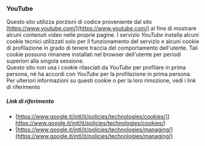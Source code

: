 ### YouTube
Questo sito utilizza porzioni di codice proveniente dal sito [https://www.youtube.com/](https://www.youtube.com/) al fine di mostrare alcuni contenuti video nelle proprie pagine.
I servizio *YouTube* installa alcuni cookie tecnici utilizzati solo per il funzionamento del servizio e alcuni cookie di profilazione in grado di tenere traccia del comportamento dell'utente. Tali cookie possono rimanere installati nel browser dell'utente per periodi superiori alla singola sessione.<br>
Questo sito non usa i cookie rilasciati da *YouTube* per profilare in prima persona, né ha accordi con *YouTube* per la profilazione in prima persona.<br>
Per ulteriori informazioni su questi cookie o per la loro rimozione, vedi i link di riferimento 

##### Link di riferimento
* [https://www.google.it/intl/it/policies/technologies/cookies/]( https://www.google.it/intl/it/policies/technologies/cookies/)
* [https://www.google.it/intl/it/policies/technologies/managing/](https://www.google.it/intl/it/policies/technologies/managing/)
